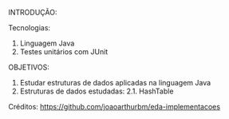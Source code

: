 INTRODUÇÃO:

Tecnologias:
  1. Linguagem Java
  2. Testes unitários com JUnit

OBJETIVOS:

  1. Estudar estruturas de dados aplicadas na linguagem Java
  2. Estruturas de dados estudadas:
  2.1. HashTable





Créditos: https://github.com/joaoarthurbm/eda-implementacoes

